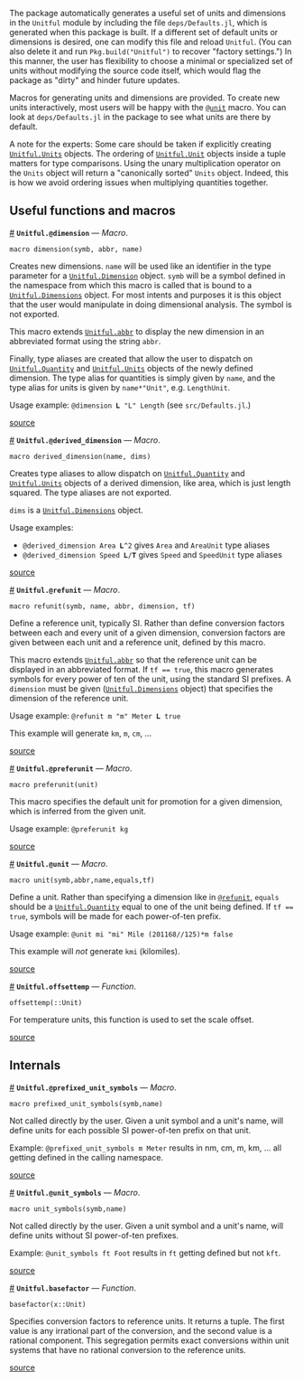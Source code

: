 
The package automatically generates a useful set of units and dimensions in the `Unitful` module by including the file `deps/Defaults.jl`, which is generated when this package is built. If a different set of default units or dimensions is desired, one can modify this file and reload `Unitful`. (You can also delete it and run `Pkg.build("Unitful")` to recover "factory settings.") In this manner, the user has flexibility to choose a minimal or specialized set of units without modifying the source code itself, which would flag the package as "dirty" and hinder future updates.


Macros for generating units and dimensions are provided. To create new units interactively, most users will be happy with the [`@unit`](newunits.md#Unitful.@unit) macro. You can look at `deps/Defaults.jl` in the package to see what units are there by default.


A note for the experts: Some care should be taken if explicitly creating [`Unitful.Units`](types.md#Unitful.Units) objects. The ordering of [`Unitful.Unit`](types.md#Unitful.Unit) objects inside a tuple matters for type comparisons. Using the unary multiplication operator on the `Units` object will return a "canonically sorted" `Units` object. Indeed, this is how we avoid ordering issues when multiplying quantities together.


<a id='Useful-functions-and-macros-1'></a>

## Useful functions and macros

<a id='Unitful.@dimension' href='#Unitful.@dimension'>#</a>
**`Unitful.@dimension`** &mdash; *Macro*.



```
macro dimension(symb, abbr, name)
```

Creates new dimensions. `name` will be used like an identifier in the type parameter for a [`Unitful.Dimension`](types.md#Unitful.Dimension) object. `symb` will be a symbol defined in the namespace from which this macro is called that is bound to a [`Unitful.Dimensions`](types.md#Unitful.Dimensions) object. For most intents and purposes it is this object that the user would manipulate in doing dimensional analysis. The symbol is not exported.

This macro extends [`Unitful.abbr`](display.md#Unitful.abbr) to display the new dimension in an abbreviated format using the string `abbr`.

Finally, type aliases are created that allow the user to dispatch on [`Unitful.Quantity`](types.md#Unitful.Quantity) and [`Unitful.Units`](types.md#Unitful.Units) objects of the newly defined dimension. The type alias for quantities is simply given by `name`, and the type alias for units is given by `name*"Unit"`, e.g. `LengthUnit`.

Usage example: `@dimension 𝐋 "L" Length` (see `src/Defaults.jl`.)


<a target='_blank' href='https://github.com/ajkeller34/Unitful.jl/tree/aa50f3a83cf7497b5260d1c28f4ab6af6b4cc90c/src/User.jl#L1-L22' class='documenter-source'>source</a><br>

<a id='Unitful.@derived_dimension' href='#Unitful.@derived_dimension'>#</a>
**`Unitful.@derived_dimension`** &mdash; *Macro*.



```
macro derived_dimension(name, dims)
```

Creates type aliases to allow dispatch on [`Unitful.Quantity`](types.md#Unitful.Quantity) and [`Unitful.Units`](types.md#Unitful.Units) objects of a derived dimension, like area, which is just length squared. The type aliases are not exported.

`dims` is a [`Unitful.Dimensions`](types.md#Unitful.Dimensions) object.

Usage examples:

  * `@derived_dimension Area 𝐋^2` gives `Area` and `AreaUnit` type aliases
  * `@derived_dimension Speed 𝐋/𝐓` gives `Speed` and `SpeedUnit` type aliases


<a target='_blank' href='https://github.com/ajkeller34/Unitful.jl/tree/aa50f3a83cf7497b5260d1c28f4ab6af6b4cc90c/src/User.jl#L35-L50' class='documenter-source'>source</a><br>

<a id='Unitful.@refunit' href='#Unitful.@refunit'>#</a>
**`Unitful.@refunit`** &mdash; *Macro*.



```
macro refunit(symb, name, abbr, dimension, tf)
```

Define a reference unit, typically SI. Rather than define conversion factors between each and every unit of a given dimension, conversion factors are given between each unit and a reference unit, defined by this macro.

This macro extends [`Unitful.abbr`](display.md#Unitful.abbr) so that the reference unit can be displayed in an abbreviated format. If `tf == true`, this macro generates symbols for every power of ten of the unit, using the standard SI prefixes. A `dimension` must be given ([`Unitful.Dimensions`](types.md#Unitful.Dimensions) object) that specifies the dimension of the reference unit.

Usage example: `@refunit m "m" Meter 𝐋 true`

This example will generate `km`, `m`, `cm`, ...


<a target='_blank' href='https://github.com/ajkeller34/Unitful.jl/tree/aa50f3a83cf7497b5260d1c28f4ab6af6b4cc90c/src/User.jl#L60-L78' class='documenter-source'>source</a><br>

<a id='Unitful.@preferunit' href='#Unitful.@preferunit'>#</a>
**`Unitful.@preferunit`** &mdash; *Macro*.



```
macro preferunit(unit)
```

This macro specifies the default unit for promotion for a given dimension, which is inferred from the given unit.

Usage example: `@preferunit kg`


<a target='_blank' href='https://github.com/ajkeller34/Unitful.jl/tree/aa50f3a83cf7497b5260d1c28f4ab6af6b4cc90c/src/User.jl#L93-L102' class='documenter-source'>source</a><br>

<a id='Unitful.@unit' href='#Unitful.@unit'>#</a>
**`Unitful.@unit`** &mdash; *Macro*.



```
macro unit(symb,abbr,name,equals,tf)
```

Define a unit. Rather than specifying a dimension like in [`@refunit`](newunits.md#Unitful.@refunit), `equals` should be a [`Unitful.Quantity`](types.md#Unitful.Quantity) equal to one of the unit being defined. If `tf == true`, symbols will be made for each power-of-ten prefix.

Usage example: `@unit mi "mi" Mile (201168//125)*m false`

This example will *not* generate `kmi` (kilomiles).


<a target='_blank' href='https://github.com/ajkeller34/Unitful.jl/tree/aa50f3a83cf7497b5260d1c28f4ab6af6b4cc90c/src/User.jl#L127-L139' class='documenter-source'>source</a><br>

<a id='Unitful.offsettemp' href='#Unitful.offsettemp'>#</a>
**`Unitful.offsettemp`** &mdash; *Function*.



```
offsettemp(::Unit)
```

For temperature units, this function is used to set the scale offset.


<a target='_blank' href='https://github.com/ajkeller34/Unitful.jl/tree/aa50f3a83cf7497b5260d1c28f4ab6af6b4cc90c/src/Unitful.jl#L691-L697' class='documenter-source'>source</a><br>


<a id='Internals-1'></a>

## Internals

<a id='Unitful.@prefixed_unit_symbols' href='#Unitful.@prefixed_unit_symbols'>#</a>
**`Unitful.@prefixed_unit_symbols`** &mdash; *Macro*.



```
macro prefixed_unit_symbols(symb,name)
```

Not called directly by the user. Given a unit symbol and a unit's name, will define units for each possible SI power-of-ten prefix on that unit.

Example: `@prefixed_unit_symbols m Meter` results in nm, cm, m, km, ... all getting defined in the calling namespace.


<a target='_blank' href='https://github.com/ajkeller34/Unitful.jl/tree/aa50f3a83cf7497b5260d1c28f4ab6af6b4cc90c/src/User.jl#L163-L173' class='documenter-source'>source</a><br>

<a id='Unitful.@unit_symbols' href='#Unitful.@unit_symbols'>#</a>
**`Unitful.@unit_symbols`** &mdash; *Macro*.



```
macro unit_symbols(symb,name)
```

Not called directly by the user. Given a unit symbol and a unit's name, will define units without SI power-of-ten prefixes.

Example: `@unit_symbols ft Foot` results in `ft` getting defined but not `kft`.


<a target='_blank' href='https://github.com/ajkeller34/Unitful.jl/tree/aa50f3a83cf7497b5260d1c28f4ab6af6b4cc90c/src/User.jl#L190-L199' class='documenter-source'>source</a><br>

<a id='Unitful.basefactor' href='#Unitful.basefactor'>#</a>
**`Unitful.basefactor`** &mdash; *Function*.



```
basefactor(x::Unit)
```

Specifies conversion factors to reference units. It returns a tuple. The first value is any irrational part of the conversion, and the second value is a rational component. This segregation permits exact conversions within unit systems that have no rational conversion to the reference units.


<a target='_blank' href='https://github.com/ajkeller34/Unitful.jl/tree/aa50f3a83cf7497b5260d1c28f4ab6af6b4cc90c/src/User.jl#L267-L277' class='documenter-source'>source</a><br>

